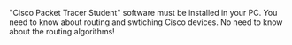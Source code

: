 "Cisco Packet Tracer Student" software must be installed in your PC.
You need to know about routing and swtiching Cisco devices.
No need to know about the routing algorithms!
